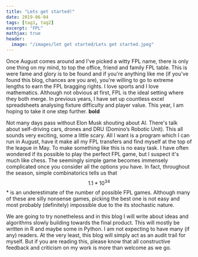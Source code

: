 ```yaml
---
title: "Lets get started!"
date: 2019-06-04
tags: [tag1, tag2]
excerpt: "FPL"
mathjax: true
header:
  image: "/images/let get started/Lets get started.jpeg"
---
```


Once August comes around and I've picked a witty FPL name, there is only one thing on my mind, to top the office, friend and family FPL table. This is were fame and glory is to be found and if you're anything like me (if you've found this blog, chances are you are), you're willing to go to extreme lengths to earn the FPL bragging rights. I love sports and I love mathematics. Although not obvious at first, FPL is the ideal setting where they both merge. In previous years, I have set up countless excel spreadsheets analysing fixture difficulty and player value. This year, I am hoping to take it one step further. **bold**

Not many days pass without Elon Musk  shouting about AI. There's talk about self-driving cars, drones and DRU (Domino’s Robotic Unit). This all sounds very exciting, some a little scary. All I want is a program which I can run in August, have it make all my FPL transfers and find myself at the top of the league in May. To make something like this is no easy task. I have often wondered if its possible to play the perfect FPL game, but I suspect it's much like chess. The seemingly simple game becomes immensely complicated once you consider all the options you have. In fact, throughout the season, simple combinatorics tells us that $$1.1*10^{34}$$* is an underestimate of the number of possible FPL games. Although many of these are silly nonsense games, picking the best one is not easy and most probably (definitely) impossible due to the its stochastic nature.

We are going to try nonetheless and in this blog I will write about ideas and algorithms slowly building towards the final product. This will mostly be written in R and maybe some in Python. I am not expecting to have many (if any) readers. At the very least, this blog will simply act as an audit trail for myself. But if you are reading this, please know that all constructive feedback and criticism on my work is more than welcome as we go.
